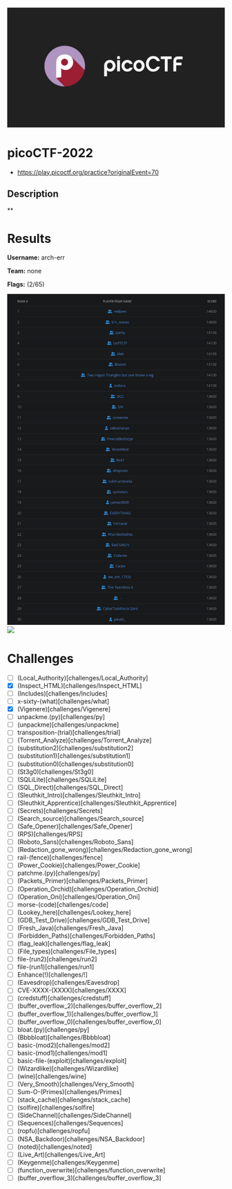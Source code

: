 ![logo](assets/logo.png)


# picoCTF-2022
- https://play.picoctf.org/practice?originalEvent=70

## Description
**

# Results
**Username:** arch-err

**Team:** none


**Flags:** (2/65)

![ ](assets/scoreboard.png)
![ ](assets/team-score.png)

# Challenges
- [ ] (Local_Authority)[challenges/Local_Authority]
- [x] (Inspect_HTML)[challenges/Inspect_HTML]
- [ ] (Includes)[challenges/Includes]
- [ ] x-sixty-(what)[challenges/what]
- [x] (Vigenere)[challenges/Vigenere]
- [ ] unpackme.(py)[challenges/py]
- [ ] (unpackme)[challenges/unpackme]
- [ ] transposition-(trial)[challenges/trial]
- [ ] (Torrent_Analyze)[challenges/Torrent_Analyze]
- [ ] (substitution2)[challenges/substitution2]
- [ ] (substitution1)[challenges/substitution1]
- [ ] (substitution0)[challenges/substitution0]
- [ ] (St3g0)[challenges/St3g0]
- [ ] (SQLiLite)[challenges/SQLiLite]
- [ ] (SQL_Direct)[challenges/SQL_Direct]
- [ ] (Sleuthkit_Intro)[challenges/Sleuthkit_Intro]
- [ ] (Sleuthkit_Apprentice)[challenges/Sleuthkit_Apprentice]
- [ ] (Secrets)[challenges/Secrets]
- [ ] (Search_source)[challenges/Search_source]
- [ ] (Safe_Opener)[challenges/Safe_Opener]
- [ ] (RPS)[challenges/RPS]
- [ ] (Roboto_Sans)[challenges/Roboto_Sans]
- [ ] (Redaction_gone_wrong)[challenges/Redaction_gone_wrong]
- [ ] rail-(fence)[challenges/fence]
- [ ] (Power_Cookie)[challenges/Power_Cookie]
- [ ] patchme.(py)[challenges/py]
- [ ] (Packets_Primer)[challenges/Packets_Primer]
- [ ] (Operation_Orchid)[challenges/Operation_Orchid]
- [ ] (Operation_Oni)[challenges/Operation_Oni]
- [ ] morse-(code)[challenges/code]
- [ ] (Lookey_here)[challenges/Lookey_here]
- [ ] (GDB_Test_Drive)[challenges/GDB_Test_Drive]
- [ ] (Fresh_Java)[challenges/Fresh_Java]
- [ ] (Forbidden_Paths)[challenges/Forbidden_Paths]
- [ ] (flag_leak)[challenges/flag_leak]
- [ ] (File_types)[challenges/File_types]
- [ ] file-(run2)[challenges/run2]
- [ ] file-(run1)[challenges/run1]
- [ ] Enhance(!)[challenges/!]
- [ ] (Eavesdrop)[challenges/Eavesdrop]
- [ ] CVE-XXXX-(XXXX)[challenges/XXXX]
- [ ] (credstuff)[challenges/credstuff]
- [ ] (buffer_overflow_2)[challenges/buffer_overflow_2]
- [ ] (buffer_overflow_1)[challenges/buffer_overflow_1]
- [ ] (buffer_overflow_0)[challenges/buffer_overflow_0]
- [ ] bloat.(py)[challenges/py]
- [ ] (Bbbbloat)[challenges/Bbbbloat]
- [ ] basic-(mod2)[challenges/mod2]
- [ ] basic-(mod1)[challenges/mod1]
- [ ] basic-file-(exploit)[challenges/exploit]
- [ ] (Wizardlike)[challenges/Wizardlike]
- [ ] (wine)[challenges/wine]
- [ ] (Very_Smooth)[challenges/Very_Smooth]
- [ ] Sum-O-(Primes)[challenges/Primes]
- [ ] (stack_cache)[challenges/stack_cache]
- [ ] (solfire)[challenges/solfire]
- [ ] (SideChannel)[challenges/SideChannel]
- [ ] (Sequences)[challenges/Sequences]
- [ ] (ropfu)[challenges/ropfu]
- [ ] (NSA_Backdoor)[challenges/NSA_Backdoor]
- [ ] (noted)[challenges/noted]
- [ ] (Live_Art)[challenges/Live_Art]
- [ ] (Keygenme)[challenges/Keygenme]
- [ ] (function_overwrite)[challenges/function_overwrite]
- [ ] (buffer_overflow_3)[challenges/buffer_overflow_3]
